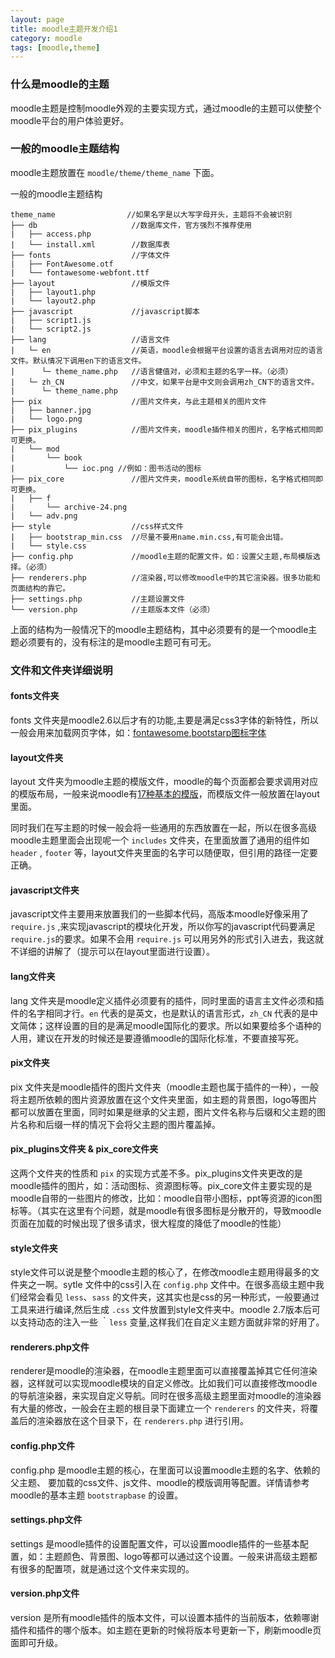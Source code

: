 ```yaml
---
layout: page
title: moodle主题开发介绍1
category: moodle
tags: [moodle,theme]
---
```


### 什么是moodle的主题
moodle主题是控制moodle外观的主要实现方式，通过moodle的主题可以使整个moodle平台的用户体验更好。

### 一般的moodle主题结构
moodle主题放置在 `` moodle/theme/theme_name `` 下面。

一般的moodle主题结构

```
theme_name                //如果名字是以大写字母开头，主题将不会被识别
├── db                     //数据库文件，官方强烈不推荐使用
|   ├── access.php
|   └── install.xml        //数据库表
├── fonts                  //字体文件
|   ├── FontAwesome.otf
|   └── fontawesome-webfont.ttf
├── layout                 //模版文件  
|   ├── layout1.php
|   └── layout2.php
├── javascript             //javascript脚本
|   ├── script1.js
|   └── script2.js
├── lang                   //语言文件
|   └─ en                  //英语，moodle会根据平台设置的语言去调用对应的语言文件。默认情况下调用en下的语言文件。
|      └─ theme_name.php   //语言健值对，必须和主题的名字一样。（必须）
|   └─ zh_CN               //中文，如果平台是中文则会调用zh_CN下的语言文件。
|      └─ theme_name.php
├── pix                    //图片文件夹，与此主题相关的图片文件     
|   ├── banner.jpg
|   └── logo.png  
├── pix_plugins            //图片文件夹，moodle插件相关的图片，名字格式相同即可更换。         
|   └── mod
|       └── book
|           └── ioc.png //例如：图书活动的图标
├── pix_core               //图片文件夹，moodle系统自带的图标，名字格式相同即可更换。    
|   ├── f            
|       └── archive-24.png
|   └── adv.png
├── style                  //css样式文件
|   ├── bootstrap_min.css  //尽量不要用name.min.css,有可能会出错。
|   └── style.css
├── config.php             //moodle主题的配置文件，如：设置父主题,布局模版选择。（必须）
├── renderers.php          //渲染器,可以修改moodle中的其它渲染器。很多功能和页面结构的靠它。
├── settings.php           //主题设置文件
└── version.php            //主题版本文件（必须）

```
上面的结构为一般情况下的moodle主题结构，其中必须要有的是一个moodle主题必须要有的，没有标注的是moodle主题可有可无。

### 文件和文件夹详细说明

#### fonts文件夹

fonts 文件夹是moodle2.6以后才有的功能,主要是满足css3字体的新特性，所以一般会用来加载网页字体，如：[fontawesome](http://fontawesome.io/),[bootstarp图标字体](http://v3.bootcss.com/components/#glyphicons)

#### layout文件夹

layout 文件夹为moodle主题的模版文件，moodle的每个页面都会要求调用对应的模版布局，一般来说moodle有[17种基本的模版](https://docs.moodle.org/dev/Page_API#Base_theme_page_layouts)，而模版文件一般放置在layout里面。

同时我们在写主题的时候一般会将一些通用的东西放置在一起，所以在很多高级moodle主题里面会出现呢一个 `` includes `` 文件夹，在里面放置了通用的组件如 `` header `` , `` footer `` 等，layout文件夹里面的名字可以随便取，但引用的路径一定要正确。

#### javascript文件夹

javascript文件主要用来放置我们的一些脚本代码，高版本moodle好像采用了 `` require.js `` ,来实现javascript的模块化开发，所以你写的javascript代码要满足 `` require.js ``的要求。如果不会用 `` require.js `` 可以用另外的形式引入进去，我这就不详细的讲解了（提示可以在layout里面进行设置）。

#### lang文件夹

lang 文件夹是moodle定义插件必须要有的插件，同时里面的语言主文件必须和插件的名字相同才行。`` en `` 代表的是英文，也是默认的语言形式，`` zh_CN `` 代表的是中文简体；这样设置的目的是满足moodle国际化的要求。所以如果要给多个语种的人用，建议在开发的时候还是要遵循moodle的国际化标准，不要直接写死。

#### pix文件夹

pix 文件夹是moodle插件的图片文件夹（moodle主题也属于插件的一种），一般将主题所依赖的图片资源放置在这个文件夹里面，如主题的背景图，logo等图片都可以放置在里面，同时如果是继承的父主题，图片文件名称与后缀和父主题的图片名称和后缀一样的情况下会将父主题的图片覆盖掉。

#### pix_plugins文件夹 & pix_core文件夹

这两个文件夹的性质和 `` pix `` 的实现方式差不多。pix_plugins文件夹更改的是moodle插件的图片，如：活动图标、资源图标等。pix_core文件主要实现的是moodle自带的一些图片的修改，比如：moodle自带小图标，ppt等资源的icon图标等。（其实在这里有个问题，就是moodle有很多图标是分散开的，导致moodle页面在加载的时候出现了很多请求，很大程度的降低了moodle的性能）

#### style文件夹

style文件可以说是整个moodle主题的核心了，在修改moodle主题用得最多的文件夹之一啊。sytle 文件中的css引入在 `` config.php `` 文件中。在很多高级主题中我们经常会看见 `` less ``、`` sass `` 的文件夹，这其实也是css的另一种形式，一般要通过工具来进行编译,然后生成 `` .css `` 文件放置到style文件夹中。moodle 2.7版本后可以支持动态的注入一些 ｀`` less `` 变量,这样我们在自定义主题方面就非常的好用了。

#### renderers.php文件

renderer是moodle的渲染器，在moodle主题里面可以直接覆盖掉其它任何渲染器，这样就可以实现moodle模块的自定义修改。比如我们可以直接修改moodle的导航渲染器，来实现自定义导航。同时在很多高级主题里面对moodle的渲染器有大量的修改，一般会在主题的根目录下面建立一个 `` renderers `` 的文件夹，将覆盖后的渲染器放在这个目录下，在 `` renderers.php `` 进行引用。

#### config.php文件 

config.php 是moodle主题的核心，在里面可以设置moodle主题的名字、依赖的父主题、 要加载的css文件、js文件、moodle的模版调用等配置。详情请参考moodle的基本主题  `` bootstrapbase `` 的设置。

#### settings.php文件

settings 是moodle插件的设置配置文件，可以设置moodle插件的一些基本配置，如：主题颜色、背景图、logo等都可以通过这个设置。一般来讲高级主题都有很多的配置项，就是通过这个文件来实现的。

#### version.php文件

version 是所有moodle插件的版本文件，可以设置本插件的当前版本，依赖哪谢插件和插件的哪个版本。如主题在更新的时候将版本号更新一下，刷新moodle页面即可升级。
